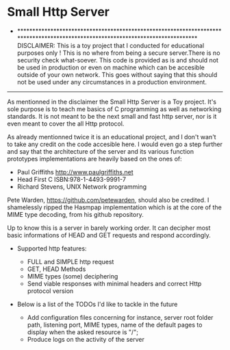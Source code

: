 # Small Http Server

* ******************************************************************************************************************************** DISCLAIMER: This is a toy project that I conducted for educational purposes only ! This is no where from being a secure server.There is no security check what-soever. This code is provided as is and should not be used in production or even on machine which can be accesible outside of your own network. This goes without saying that this should not be used under any circumstances in a production environment.                                  
* ********************************************************************************************************************************

As mentionned in the disclaimer the Small Http Server is a Toy project. It's sole purpose is to teach me basics of C programming as well as networking standards. It is not meant to be the next small and fast http server, nor is it even meant to cover the all Http protocol.

As already mentionned twice it is an educational project, and I don't wan't to take any credit on the code accesible here. I would even go a step further and say that the architecture of the server and its various function prototypes implementations are heavily based on the ones of:

  - Paul Griffiths  http://www.paulgriffiths.net
  - Head First C    ISBN:978-1-4493-9991-7
  - Richard Stevens, UNIX Network programming

Pete Warden, https://github.com/petewarden, should also be credited. I shamelessly ripped the Hasmpap implementation which is at the core of the MIME type decoding, from his github repository.

Up to know this is a server in barely working order. It can decipher most basic informations of HEAD and GET requests and respond accordingly.

+ Supported http features:
  - FULL and SIMPLE http request
  - GET, HEAD Methods
  - MIME types (some) deciphering
  - Send viable responses with minimal headers and correct Http protocol version

+ Below is a list of the TODOs I'd like to tackle in the future
  - Add configuration files concerning for instance, server root folder path, listening port, MIME types, name of the default pages to display when the asked resource is "/";
  - Produce logs on the activity of the server
